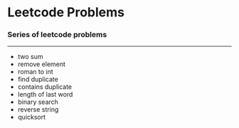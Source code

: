 # Leetcode Problems

### Series of leetcode problems 

---
- two sum
- remove element
- roman to int
- find duplicate
- contains duplicate
- length of last word
- binary search
- reverse string
- quicksort
